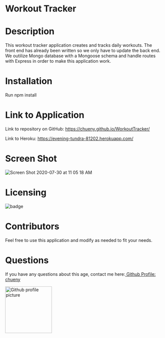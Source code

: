 # Workout Tracker 
 
# Description
This workout tracker application creates and tracks daily workouts.  The front end has already been written so we only have to update the back end.  We outilize Mongo database with a Mongoose schema and handle routes with Express in order to make this application work.  
 
# Installation
Run npm install

# Link to Application 
Link to repository on GitHub: https://chueny.github.io/WorkoutTracker/

Link to Heroku: https://evening-tundra-81202.herokuapp.com/

# Screen Shot
![Screen Shot 2020-07-30 at 11 05 18 AM](https://user-images.githubusercontent.com/17972802/88946254-9e1ce100-d254-11ea-8bfd-067e21ed14a8.png)


# Licensing
<img src="https://img.shields.io/badge/License-${data.license}-blue" alt="badge">

# Contributors
Feel free to use this application and modify as needed to fit your needs.

# Questions
 If you have any questions about this age, contact me here:<a href="https://github.com/chueny"> Github Profile: chueny</a>

<img src="https://avatars1.githubusercontent.com/u/17972802?v=4" alt="Github profile picture" width="150">
